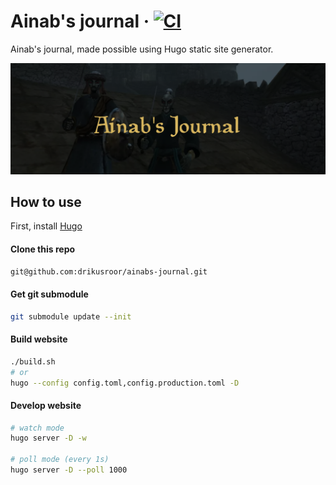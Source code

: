 # Ainab's journal &middot; [![CI](https://github.com/drikusroor/ainabs-journal/actions/workflows/main.yml/badge.svg)](https://github.com/drikusroor/ainabs-journal/actions/workflows/main.yml)

Ainab's journal, made possible using Hugo static site generator.

![Alt text](/screenshot.png?raw=true "Screenshot of Ainab's Journal")

## How to use

First, install [Hugo](https://gohugo.io/)

#### Clone this repo

```sh
git@github.com:drikusroor/ainabs-journal.git
```

#### Get git submodule

```sh
git submodule update --init
```

#### Build website

```sh
./build.sh
# or
hugo --config config.toml,config.production.toml -D
```

#### Develop website

```sh
# watch mode
hugo server -D -w

# poll mode (every 1s)
hugo server -D --poll 1000
```
